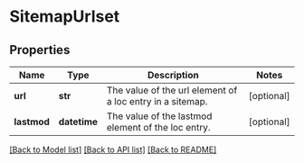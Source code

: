 # SitemapUrlset

## Properties
Name | Type | Description | Notes
------------ | ------------- | ------------- | -------------
**url** | **str** | The value of the url element of a loc entry in a sitemap.  | [optional] 
**lastmod** | **datetime** | The value of the lastmod element of the loc entry.  | [optional] 

[[Back to Model list]](../README.md#documentation-for-models) [[Back to API list]](../README.md#documentation-for-api-endpoints) [[Back to README]](../README.md)



